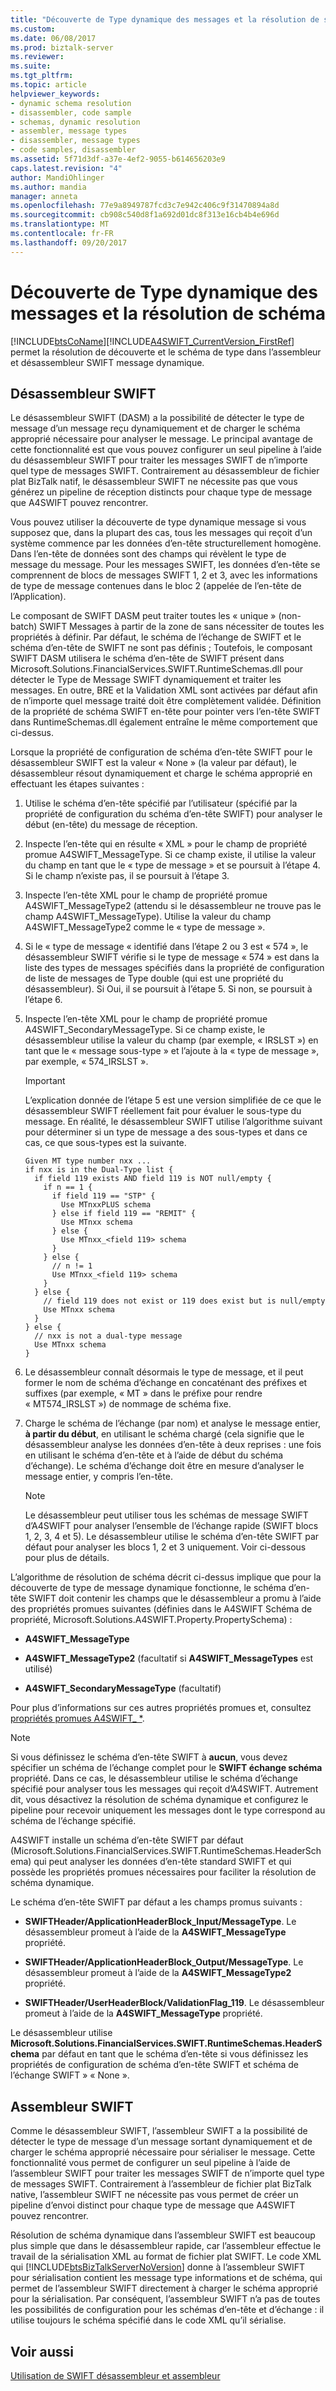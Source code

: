 ```yaml
---
title: "Découverte de Type dynamique des messages et la résolution de schéma | Documents Microsoft"
ms.custom: 
ms.date: 06/08/2017
ms.prod: biztalk-server
ms.reviewer: 
ms.suite: 
ms.tgt_pltfrm: 
ms.topic: article
helpviewer_keywords:
- dynamic schema resolution
- disassembler, code sample
- schemas, dynamic resolution
- assembler, message types
- disassembler, message types
- code samples, disassembler
ms.assetid: 5f71d3df-a37e-4ef2-9055-b614656203e9
caps.latest.revision: "4"
author: MandiOhlinger
ms.author: mandia
manager: anneta
ms.openlocfilehash: 77e9a8949787fcd3c7e942c406c9f31470894a8d
ms.sourcegitcommit: cb908c540d8f1a692d01dc8f313e16cb4b4e696d
ms.translationtype: MT
ms.contentlocale: fr-FR
ms.lasthandoff: 09/20/2017
---
```

# <a name="dynamic-message-type-discovery-and-schema-resolution"></a>Découverte de Type dynamique des messages et la résolution de schéma
[!INCLUDE[btsCoName](../../includes/btsconame-md.md)][!INCLUDE[A4SWIFT_CurrentVersion_FirstRef](../../includes/a4swift-currentversion-firstref-md.md)] permet la résolution de découverte et le schéma de type dans l’assembleur et désassembleur SWIFT message dynamique.  
  
## <a name="swift-disassembler"></a>Désassembleur SWIFT  
 Le désassembleur SWIFT (DASM) a la possibilité de détecter le type de message d’un message reçu dynamiquement et de charger le schéma approprié nécessaire pour analyser le message. Le principal avantage de cette fonctionnalité est que vous pouvez configurer un seul pipeline à l’aide du désassembleur SWIFT pour traiter les messages SWIFT de n’importe quel type de messages SWIFT. Contrairement au désassembleur de fichier plat BizTalk natif, le désassembleur SWIFT ne nécessite pas que vous générez un pipeline de réception distincts pour chaque type de message que A4SWIFT pouvez rencontrer.  
  
 Vous pouvez utiliser la découverte de type dynamique message si vous supposez que, dans la plupart des cas, tous les messages qui reçoit d’un système commence par les données d’en-tête structurellement homogène. Dans l’en-tête de données sont des champs qui révèlent le type de message du message. Pour les messages SWIFT, les données d’en-tête se comprennent de blocs de messages SWIFT 1, 2 et 3, avec les informations de type de message contenues dans le bloc 2 (appelée de l’en-tête de l’Application).  
  
 Le composant de SWIFT DASM peut traiter toutes les « unique » (non-batch) SWIFT Messages à partir de la zone de sans nécessiter de toutes les propriétés à définir. Par défaut, le schéma de l’échange de SWIFT et le schéma d’en-tête de SWIFT ne sont pas définis ; Toutefois, le composant SWIFT DASM utilisera le schéma d’en-tête de SWIFT présent dans Microsoft.Solutions.FinancialServices.SWIFT.RuntimeSchemas.dll pour détecter le Type de Message SWIFT dynamiquement et traiter les messages. En outre, BRE et la Validation XML sont activées par défaut afin de n’importe quel message traité doit être complètement validée. Définition de la propriété de schéma SWIFT en-tête pour pointer vers l’en-tête SWIFT dans RuntimeSchemas.dll également entraîne le même comportement que ci-dessus.  
  
 Lorsque la propriété de configuration de schéma d’en-tête SWIFT pour le désassembleur SWIFT est la valeur « None » (la valeur par défaut), le désassembleur résout dynamiquement et charge le schéma approprié en effectuant les étapes suivantes :  
  
1.  Utilise le schéma d’en-tête spécifié par l’utilisateur (spécifié par la propriété de configuration du schéma d’en-tête SWIFT) pour analyser le début (en-tête) du message de réception.  
  
2.  Inspecte l’en-tête qui en résulte « XML » pour le champ de propriété promue A4SWIFT_MessageType. Si ce champ existe, il utilise la valeur du champ en tant que le « type de message » et se poursuit à l’étape 4. Si le champ n’existe pas, il se poursuit à l’étape 3.  
  
3.  Inspecte l’en-tête XML pour le champ de propriété promue A4SWIFT_MessageType2 (attendu si le désassembleur ne trouve pas le champ A4SWIFT_MessageType). Utilise la valeur du champ A4SWIFT_MessageType2 comme le « type de message ».  
  
4.  Si le « type de message « identifié dans l’étape 2 ou 3 est « 574 », le désassembleur SWIFT vérifie si le type de message « 574 » est dans la liste des types de messages spécifiés dans la propriété de configuration de liste de messages de Type double (qui est une propriété du désassembleur). Si Oui, il se poursuit à l’étape 5. Si non, se poursuit à l’étape 6.  
  
5.  Inspecte l’en-tête XML pour le champ de propriété promue A4SWIFT_SecondaryMessageType. Si ce champ existe, le désassembleur utilise la valeur du champ (par exemple, « IRSLST ») en tant que le « message sous-type » et l’ajoute à la « type de message », par exemple, « 574_IRSLST ».  
  
    > [!IMPORTANT]
    >  L’explication donnée de l’étape 5 est une version simplifiée de ce que le désassembleur SWIFT réellement fait pour évaluer le sous-type du message. En réalité, le désassembleur SWIFT utilise l’algorithme suivant pour déterminer si un type de message a des sous-types et dans ce cas, ce que sous-types est la suivante.  
  
    ```  
    Given MT type number nxx ...  
    if nxx is in the Dual-Type list {  
      if field 119 exists AND field 119 is NOT null/empty {  
        if n == 1 {  
          if field 119 == "STP" {  
            Use MTnxxPLUS schema  
          } else if field 119 == "REMIT" {  
            Use MTnxx schema  
          } else {  
            Use MTnxx_<field 119> schema  
          }   
        } else {  
          // n != 1  
          Use MTnxx_<field 119> schema  
        }  
      } else {  
        // field 119 does not exist or 119 does exist but is null/empty  
        Use MTnxx schema  
      }  
    } else {  
      // nxx is not a dual-type message  
      Use MTnxx schema  
    }  
    ```  
  
6.  Le désassembleur connaît désormais le type de message, et il peut former le nom de schéma d’échange en concaténant des préfixes et suffixes (par exemple, « MT » dans le préfixe pour rendre « MT574_IRSLST ») de nommage de schéma fixe.  
  
7.  Charge le schéma de l’échange (par nom) et analyse le message entier, **à partir du début**, en utilisant le schéma chargé (cela signifie que le désassembleur analyse les données d’en-tête à deux reprises : une fois en utilisant le schéma d’en-tête et à l’aide de début du schéma d’échange). Le schéma d’échange doit être en mesure d’analyser le message entier, y compris l’en-tête.  
  
    > [!NOTE]
    >  Le désassembleur peut utiliser tous les schémas de message SWIFT d’A4SWIFT pour analyser l’ensemble de l’échange rapide (SWIFT blocs 1, 2, 3, 4 et 5). Le désassembleur utilise le schéma d’en-tête SWIFT par défaut pour analyser les blocs 1, 2 et 3 uniquement. Voir ci-dessous pour plus de détails.  
  
 L’algorithme de résolution de schéma décrit ci-dessus implique que pour la découverte de type de message dynamique fonctionne, le schéma d’en-tête SWIFT doit contenir les champs que le désassembleur a promu à l’aide des propriétés promues suivantes (définies dans le A4SWIFT Schéma de propriété, Microsoft.Solutions.A4SWIFT.Property.PropertySchema) :  
  
-   **A4SWIFT_MessageType**  
  
-   **A4SWIFT_MessageType2** (facultatif si **A4SWIFT_MessageTypes** est utilisé)  
  
-   **A4SWIFT_SecondaryMessageType** (facultatif)  
  
 Pour plus d’informations sur ces autres propriétés promues et, consultez [propriétés promues A4SWIFT_ *](../../adapters-and-accelerators/accelerator-swift/a4swift-promoted-properties.md).  
  
> [!NOTE]
>  Si vous définissez le schéma d’en-tête SWIFT à **aucun**, vous devez spécifier un schéma de l’échange complet pour le **SWIFT échange schéma** propriété. Dans ce cas, le désassembleur utilise le schéma d’échange spécifié pour analyser tous les messages qui reçoit d’A4SWIFT. Autrement dit, vous désactivez la résolution de schéma dynamique et configurez le pipeline pour recevoir uniquement les messages dont le type correspond au schéma de l’échange spécifié.  
  
 A4SWIFT installe un schéma d’en-tête SWIFT par défaut (Microsoft.Solutions.FinancialServices.SWIFT.RuntimeSchemas.HeaderSchema) qui peut analyser les données d’en-tête standard SWIFT et qui possède les propriétés promues nécessaires pour faciliter la résolution de schéma dynamique.  
  
 Le schéma d’en-tête SWIFT par défaut a les champs promus suivants :  
  
-   **SWIFTHeader/ApplicationHeaderBlock_Input/MessageType**. Le désassembleur promeut à l’aide de la **A4SWIFT_MessageType** propriété.  
  
-   **SWIFTHeader/ApplicationHeaderBlock_Output/MessageType**. Le désassembleur promeut à l’aide de la **A4SWIFT_MessageType2** propriété.  
  
-   **SWIFTHeader/UserHeaderBlock/ValidationFlag_119**. Le désassembleur promeut à l’aide de la **A4SWIFT_MessageType** propriété.  
  
 Le désassembleur utilise **Microsoft.Solutions.FinancialServices.SWIFT.RuntimeSchemas.HeaderSchema** par défaut en tant que le schéma d’en-tête si vous définissez les propriétés de configuration de schéma d’en-tête SWIFT et schéma de l’échange SWIFT » « None ».  
  
## <a name="swift-assembler"></a>Assembleur SWIFT  
 Comme le désassembleur SWIFT, l’assembleur SWIFT a la possibilité de détecter le type de message d’un message sortant dynamiquement et de charger le schéma approprié nécessaire pour sérialiser le message. Cette fonctionnalité vous permet de configurer un seul pipeline à l’aide de l’assembleur SWIFT pour traiter les messages SWIFT de n’importe quel type de messages SWIFT. Contrairement à l’assembleur de fichier plat BizTalk native, l’assembleur SWIFT ne nécessite pas vous permet de créer un pipeline d’envoi distinct pour chaque type de message que A4SWIFT pouvez rencontrer.  
  
 Résolution de schéma dynamique dans l’assembleur SWIFT est beaucoup plus simple que dans le désassembleur rapide, car l’assembleur effectue le travail de la sérialisation XML au format de fichier plat SWIFT. Le code XML qui [!INCLUDE[btsBizTalkServerNoVersion](../../includes/btsbiztalkservernoversion-md.md)] donne à l’assembleur SWIFT pour sérialisation contient les message type informations et de schéma, qui permet de l’assembleur SWIFT directement à charger le schéma approprié pour la sérialisation. Par conséquent, l’assembleur SWIFT n’a pas de toutes les possibilités de configuration pour les schémas d’en-tête et d’échange : il utilise toujours le schéma spécifié dans le code XML qu’il sérialise.  
  
## <a name="see-also"></a>Voir aussi  
 [Utilisation de SWIFT désassembleur et assembleur](../../adapters-and-accelerators/accelerator-swift/working-with-the-swift-disassembler-and-assembler.md)